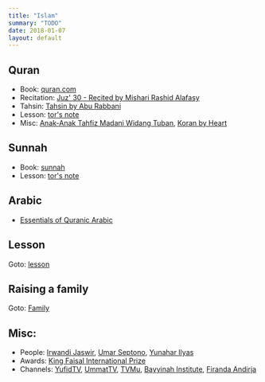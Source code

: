 ```yaml
---
title: "Islam"
summary: "TODO"
date: 2018-01-07
layout: default
---
```


## Quran
* Book: [quran.com](https://quran.com/)
* Recitation: [Juz' 30 - Recited by Mishari Rashid Alafasy](https://www.youtube.com/watch?v=HK8b1CUxyhw)
* Tahsin: [Tahsin by Abu Rabbani](https://www.youtube.com/watch?v=lgTVLVdpl6A)
* Lesson: [tor's note](https://github.com/tttor/islam/tree/master/quran)
* Misc: 
  [Anak-Anak Tahfiz Madani Widang Tuban](https://www.youtube.com/watch?v=-WW2YCXnXRo), 
  [Koran by Heart](https://www.youtube.com/watch?v=ptHdmw57rzM)

## Sunnah
* Book: [sunnah](https://sunnah.com/)
* Lesson: [tor's note](https://github.com/tttor/islam/tree/master/sunnah)

## Arabic
* [Essentials of Quranic Arabic](http://kalamullah.com/essentials-of-arabic.html)

## Lesson
Goto: [lesson](https://github.com/tttor/islam/tree/master/lesson)

## Raising a family
Goto: [Family](http://tttor.github.io/family)

## Misc:
* People:
  [Irwandi Jaswir](http://kingfaisalprize.org/professor-irwandi-jaswir/), 
  [Umar Septono](https://id.wikipedia.org/wiki/Umar_Septono),
  [Yunahar Ilyas](http://www.muhammadiyah.or.id/id/content-210-det-prof-dr-h-yunahar-ilyas-lc-mag.html)
* Awards: 
  [King Faisal International Prize](http://kfip.org/en)
* Channels: 
  [YufidTV](https://www.youtube.com/channel/UCX-4mrOc5r691SzDhHtkOgw), 
  [UmmatTV](https://www.youtube.com/channel/UChq7NDxIkiwKCFRt6Qmn-Bw), 
  [TVMu](http://tvmu.tv/),
  [Bayyinah Institute](https://www.youtube.com/channel/UCRtiU-lpcBSi-ipFKyfIkug), 
  [Firanda Andirja](https://www.youtube.com/channel/UCm44PmruoSbuNbZn7jFeXUw)
